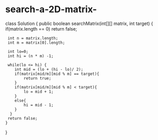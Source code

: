 # search-a-2D-matrix-
class Solution {
    public boolean searchMatrix(int[][] matrix, int target) {
     if(matrix.length == 0) return false;

     int n = matrix.length;
     int m = matrix[0].length;

     int lo=0;
     int hi = (n * m) -1;

     while(lo <= hi) {
        int mid = (lo + (hi - lo)/ 2);
        if(matrix[mid/m][mid % m] == target){
            return true;
        }
        if(matrix[mid/m][mid % m] < target){
            lo = mid + 1;
        }
        else{
            hi = mid - 1;
        }
      }
     return false;   
    }
}
